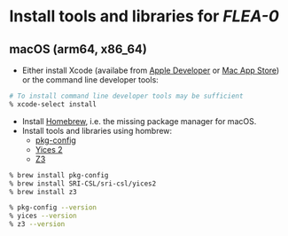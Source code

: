 # Install tools and libraries for *FLEA-0*

## macOS (arm64, x86_64)

* Either install Xcode (availabe from [Apple Developer](https://developer.apple.com/xcode/) 
  or [Mac App Store](https://apps.apple.com/app/xcode/id497799835?mt=12)) 
  or the command line developer tools:

```zsh
# To install command line developer tools may be sufficient
% xcode-select install
```

* Install [Homebrew](https://brew.sh), i.e. the missing package manager for macOS.
* Install tools and libraries using hombrew:
  * [pkg-config](https://gitlab.freedesktop.org/pkg-config/pkg-config)
  * [Yices 2](https://yices.csl.sri.com)
  * [Z3](https://github.com/Z3Prover/z3/wiki)

```zsh
% brew install pkg-config
% brew install SRI-CSL/sri-csl/yices2 
% brew install z3

% pkg-config --version
% yices --version
% z3 --version
```
